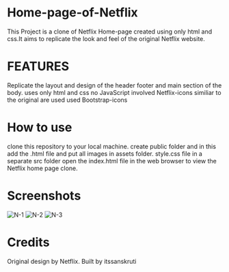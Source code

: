 # Home-page-of-Netflix
This Project is a clone of Netflix Home-page created using only html and css.It aims to replicate the look and feel of the original Netflix website.
# FEATURES
Replicate the layout and design of the header footer and main section of the body.
uses only html and css no JavaScript involved
Netflix-icons similiar to the original are used
used Bootstrap-icons
# How to use
clone this repository to your local machine.
create public folder and in this add the .html file and put all images in assets folder. style.css file in a separate src folder
open the index.html file in the web browser to view the Netflix home page clone.

# Screenshots
![N-1](https://github.com/itssanskruti/Home-page-of-Netflix/assets/160560874/7ca0c22b-0b31-4b6f-af95-03cb93ea1061)
![N-2](https://github.com/itssanskruti/Home-page-of-Netflix/assets/160560874/39fd5145-5b4a-4f50-a825-d30aa200240a)
![N-3](https://github.com/itssanskruti/Home-page-of-Netflix/assets/160560874/5ba9d62c-5fee-4a31-98b5-b54c09b8fc7e)

# Credits
Original design by Netflix.
Built by itssanskruti
